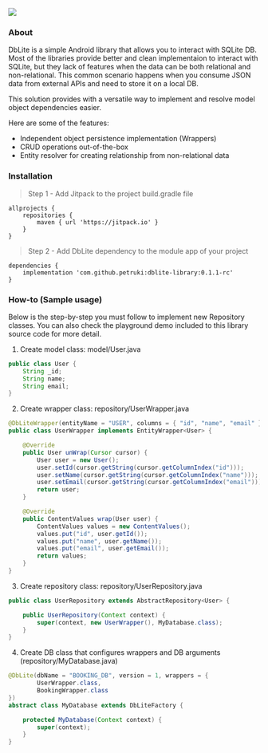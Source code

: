 [![](https://jitpack.io/v/petruki/dblite-library.svg)](https://jitpack.io/#petruki/dblite-library)

### About

DbLite is a simple Android library that allows you to interact with SQLite DB.
Most of the libraries provide better and clean implementaion to interact with SQLite, but they lack of features when the data can be both relational and non-relational. This common scenario happens when you consume JSON data from external APIs and need to store it on a local DB.

This solution provides with a versatile way to implement and resolve model object dependencies easier.

Here are some of the features:
- Independent object persistence implementation (Wrappers)
- CRUD operations out-of-the-box
- Entity resolver for creating relationship from non-relational data

### Installation

> Step 1 - Add Jitpack to the project build.gradle file

```
allprojects {
	repositories {
		maven { url 'https://jitpack.io' }
	}
}
```

> Step 2 - Add DbLite dependency to the module app of your project

```
dependencies {
	implementation 'com.github.petruki:dblite-library:0.1.1-rc'
}
``` 


### How-to (Sample usage)

Below is the step-by-step you must follow to implement new Repository classes.
You can also check the playground demo included to this library source code for more detail.

1. Create model class: model/User.java
```java
public class User {
    String _id;
    String name;
    String email;
}
```


2. Create wrapper class: repository/UserWrapper.java
```java
@DbLiteWrapper(entityName = "USER", columns = { "id", "name", "email" })
public class UserWrapper implements EntityWrapper<User> {

    @Override
    public User unWrap(Cursor cursor) {
        User user = new User();
        user.setId(cursor.getString(cursor.getColumnIndex("id")));
        user.setName(cursor.getString(cursor.getColumnIndex("name")));
        user.setEmail(cursor.getString(cursor.getColumnIndex("email")));
        return user;
    }

    @Override
    public ContentValues wrap(User user) {
        ContentValues values = new ContentValues();
        values.put("id", user.getId());
        values.put("name", user.getName());
        values.put("email", user.getEmail());
        return values;
    }
}
```

3. Create repository class: repository/UserRepository.java
```java
public class UserRepository extends AbstractRepository<User> {

    public UserRepository(Context context) {
        super(context, new UserWrapper(), MyDatabase.class);
    }
}
```


4. Create DB class that configures wrappers and DB arguments (repository/MyDatabase.java)
```java
@DbLite(dbName = "BOOKING_DB", version = 1, wrappers = {
        UserWrapper.class,
        BookingWrapper.class
})
abstract class MyDatabase extends DbLiteFactory {

    protected MyDatabase(Context context) {
        super(context);
    }
}
```